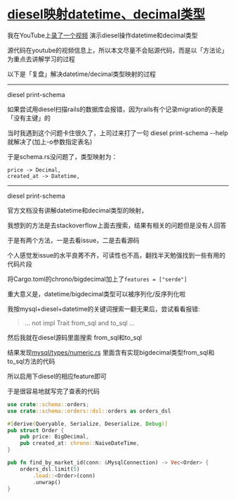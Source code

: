 # [diesel映射datetime、decimal类型](/2020/04/diesel_datetime_decimal.md)

我在YouTube上[录了一个视频](https://www.youtube.com/watch?v=yFRCsZs5eRU)
演示diesel操作datetime和decimal类型

源代码在youtube的视频信息上，所以本文尽量不会贴源代码，而是以「方法论」为重点去讲解学习的过程

以下是「复盘」解决datetime/decimal类型映射的过程

---

<i class="fa fa-hashtag"></i>
diesel print-schema

如果尝试用diesel扫描rails的数据库会报错，因为rails有个记录migration的表是「没有主键」的

当时我遇到这个问题卡住很久了，上司过来打了一句 diesel print-schema --help就解决了(加上-o参数指定表名)

于是schema.rs没问题了，类型映射为：

```
price -> Decimal,
created_at -> Datetime,
```

---

<i class="fa fa-hashtag"></i>
diesel print-schema

官方文档没有讲解datetime和decimal类型的映射，

我想到的方法是去stackoverflow上面去搜索，结果有相关的问题但是没有人回答

于是有两个方法，一是去看issue，二是去看源码

个人感觉发issue的水平良莠不齐，可读性也不高，翻找半天勉强找到一些有用的代码片段

将Cargo.toml的chrono/bigdecimal加上了`features = ["serde"]`

重大意义是，datetime/bigdecimal类型可以被序列化/反序列化啦

我按mysql+diesel+datetime的关键词搜索一翻无果后，尝试看看报错:

> ... not impl Trait from_sql and to_sql ...

然后我就在diesel源码里面搜索 from_sql和to_sql

结果发现[mysql/types/numeric.rs](https://github.com/diesel-rs/diesel/blob/master/diesel/src/mysql/types/numeric.rs)
里面含有实现bigdecimal类型from_sql和to_sql方法的代码

所以启用下diesel的相应feature即可

于是很容易地就写完了查表的代码

```rust
use crate::schema::orders;
use crate::schema::orders::dsl::orders as orders_dsl

#[derive(Queryable, Serialize, Deserialize, Debug)]
pub struct Order {
    pub price: BigDecimal,
    pub created_at: chrono::NaiveDateTime,
}

pub fn find_by_market_id(conn: &MysqlConnection) -> Vec<Order> {
    orders_dsl.limit(5)
        .load::<Order>(conn)
        .unwrap()
}
```
